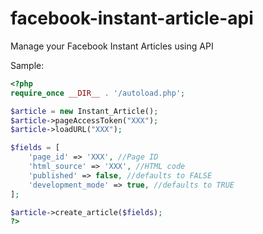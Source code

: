 # facebook-instant-article-api
Manage your Facebook Instant Articles using API

Sample:
```php
<?php
require_once __DIR__ . '/autoload.php';

$article = new Instant_Article();
$article->pageAccessToken("XXX");
$article->loadURL("XXX");

$fields = [
	'page_id' => 'XXX', //Page ID
  	'html_source' => 'XXX', //HTML code
  	'published' => false, //defaults to FALSE
  	'development_mode' => true, //defaults to TRUE
];

$article->create_article($fields);
?>
```

